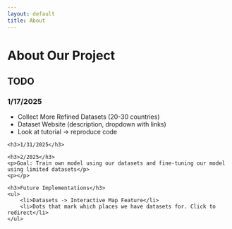 ```yaml
---
layout: default
title: About
---
```


<main>
    <h1>About Our Project</h1>
    <h2>TODO</h2>
    <h3>1/17/2025</h3>
    <ul>
        <li>Collect More Refined Datasets (20-30 countries)</li>
        <li>Dataset Website (description, dropdown with links)</li>
        <li>Look at tutorial -> reproduce code</li>
    </ul>

    <h3>1/31/2025</h3>

    <h3>2/2025</h3>
    <p>Goal: Train own model using our datasets and fine-tuning our model using limited datasets</p>
    <p></p>

    <h3>Future Implementations</h3>
    <ul>
        <li>Datasets -> Interactive Map Feature</li>
        <li>Dots that mark which places we have datasets for. Click to redirect</li>
    </ul>
</main>

